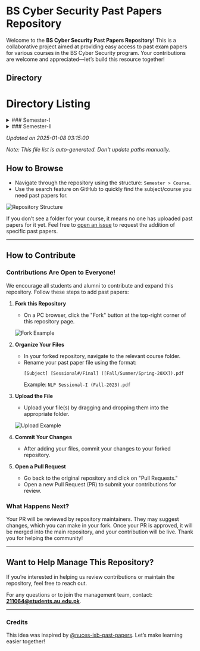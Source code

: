 # BS Cyber Security Past Papers Repository

Welcome to the **BS Cyber Security Past Papers Repository**! This is a collaborative project aimed at providing easy access to past exam papers for various courses in the BS Cyber Security program. Your contributions are welcome and appreciated—let’s build this resource together!

## Directory

# Directory Listing

<details>
<summary>### Semester-I</summary>

<details>
<summary>#### Discrete Structures</summary>

- [Discrete Structures Final.pdf](./Semester-I/Discrete%20Structures/Discrete%20Structures%20Final.pdf)
- [Discrete Structures Mid-Semester Exam Solved F-21.pdf](./Semester-I/Discrete%20Structures/Discrete%20Structures%20Mid-Semester%20Exam%20Solved%20F-21.pdf)

</details>
<details>
<summary>#### English Comprehension</summary>

- [English_Final_F21.pdf](./Semester-I/English%20Comprehension/English_Final_F21.pdf)
- [English_Mid_F21.pdf](./Semester-I/English%20Comprehension/English_Mid_F21.pdf)

</details>
<details>
<summary>#### ICT</summary>

- [ICT_Final_F21.pdf](./Semester-I/ICT/ICT_Final_F21.pdf)
- [ICT_Mid_F21.pdf](./Semester-I/ICT/ICT_Mid_F21.pdf)

</details>
<details>
<summary>#### Intro to Cyber</summary>

- [IntrotoCyber_Final.pdf](./Semester-I/Intro%20to%20Cyber/IntrotoCyber_Final.pdf)

</details>
<details>
<summary>#### Islamic Studies</summary>

- [HU-124 Islamic Studies.pdf](./Semester-I/Islamic%20Studies/HU-124%20Islamic%20Studies.pdf)
- [islamic (sir asim).pdf](<./Semester-I/Islamic%20Studies/islamic%20(sir%20asim).pdf>)

</details>
<details>
<summary>#### Pakistan Studies</summary>

- [PST_Final_F21.pdf](./Semester-I/Pakistan%20Studies/PST_Final_F21.pdf)
- [PST_Mid_F21.pdf](./Semester-I/Pakistan%20Studies/PST_Mid_F21.pdf)

</details>
<details>
<summary>#### Programming Fundamentals</summary>

- [PF_Final_F21.pdf](./Semester-I/Programming%20Fundamentals/PF_Final_F21.pdf)
- [PF_Mid_F21.pdf](./Semester-I/Programming%20Fundamentals/PF_Mid_F21.pdf)
- [pf paperF23.pdf](./Semester-I/Programming%20Fundamentals/pf%20paperF23.pdf)

</details>
</details>

<details>
<summary>### Semester-II</summary>

<details>
<summary>#### Applied Physics</summary>

- [AP-1.png](./Semester-II/Applied%20Physics/AP-1.png)
- [AP-2.png](./Semester-II/Applied%20Physics/AP-2.png)
- [AppliedPhysics-1.png](./Semester-II/Applied%20Physics/AppliedPhysics-1.png)
- [AppliedPhysics-2.png](./Semester-II/Applied%20Physics/AppliedPhysics-2.png)

</details>
<details>
<summary>#### Digital Logic Design</summary>

- [DLD Theory Final F21.pdf](./Semester-II/Digital%20Logic%20Design/DLD%20Theory%20Final%20F21.pdf)
- [DLD Theory Final F22.pdf](./Semester-II/Digital%20Logic%20Design/DLD%20Theory%20Final%20F22.pdf)
- [DLD Theory Final F23.jpg](./Semester-II/Digital%20Logic%20Design/DLD%20Theory%20Final%20F23.jpg)
- [DLD-Final S-24.pdf](./Semester-II/Digital%20Logic%20Design/DLD-Final%20S-24.pdf)
- [DLD_Lab_Final.jpeg](./Semester-II/Digital%20Logic%20Design/DLD_Lab_Final.jpeg)

</details>
<details>
<summary>#### Linear Algebra</summary>

- [LinearAlgebra-Final S-24.pdf](./Semester-II/Linear%20Algebra/LinearAlgebra-Final%20S-24.pdf)
- [LinearAlgebra_Final F21.jpeg](./Semester-II/Linear%20Algebra/LinearAlgebra_Final%20F21.jpeg)

</details>
<details>
<summary>#### Object Oriented Programming</summary>

- [OOP MT F23 S-24.pdf](./Semester-II/Object%20Oriented%20Programming/OOP%20MT%20F23%20S-24.pdf)
- [OOP-Final S-24 (CYS) .pdf](<./Semester-II/Object%20Oriented%20Programming/OOP-Final%20S-24%20(CYS)%20.pdf>)

</details>
<details>
<summary>#### Software Engineering</summary>

- [SoftwareEngg1.jpeg](./Semester-II/Software%20Engineering/SoftwareEngg1.jpeg)
- [SoftwareEngg2.jpeg](./Semester-II/Software%20Engineering/SoftwareEngg2.jpeg)

</details>
</details>

_Updated on 2025-01-08 03:15:00_

_Note: This file list is auto-generated. Don't update paths manually._

## How to Browse

- Navigate through the repository using the structure: `Semester > Course`.
- Use the search feature on GitHub to quickly find the subject/course you need past papers for.

![Repository Structure](https://github.com/user-attachments/assets/b5a105d2-b14b-4697-a939-7f370a58b73c)

If you don’t see a folder for your course, it means no one has uploaded past papers for it yet. Feel free to [open an issue](https://github.com/user/repository/issues) to request the addition of specific past papers.

---

## How to Contribute

### Contributions Are Open to Everyone!

We encourage all students and alumni to contribute and expand this repository. Follow these steps to add past papers:

1. **Fork this Repository**

   - On a PC browser, click the "Fork" button at the top-right corner of this repository page.

   ![Fork Example](https://github.com/user-attachments/assets/bfb026e1-65ab-4551-b21a-b27838acaa8c)

2. **Organize Your Files**

   - In your forked repository, navigate to the relevant course folder.
   - Rename your past paper file using the format:
     ```
     [Subject] [Sessional#/Final] ([Fall/Summer/Spring-20XX]).pdf
     ```
     Example: `NLP Sessional-I (Fall-2023).pdf`

3. **Upload the File**

   - Upload your file(s) by dragging and dropping them into the appropriate folder.

   ![Upload Example](https://github.com/user-attachments/assets/ccaac0a3-91f1-416c-81ce-32e5c9dece7c)

4. **Commit Your Changes**

   - After adding your files, commit your changes to your forked repository.

5. **Open a Pull Request**
   - Go back to the original repository and click on "Pull Requests."
   - Open a new Pull Request (PR) to submit your contributions for review.

### What Happens Next?

Your PR will be reviewed by repository maintainers. They may suggest changes, which you can make in your fork. Once your PR is approved, it will be merged into the main repository, and your contribution will be live. Thank you for helping the community!

---

## Want to Help Manage This Repository?

If you’re interested in helping us review contributions or maintain the repository, feel free to reach out.

For any questions or to join the management team, contact: **211064@students.au.edu.pk**.

---

### Credits

This idea was inspired by [@nuces-isb-past-papers](https://github.com/nuces-isb-past-papers). Let’s make learning easier together!
